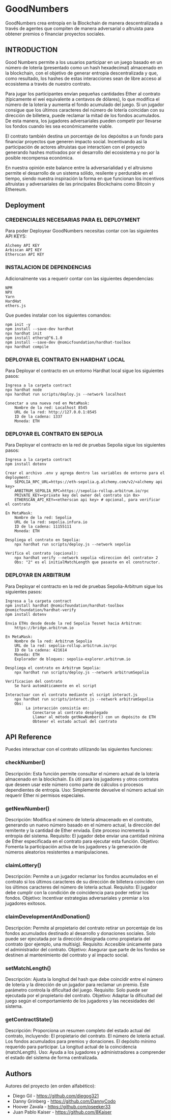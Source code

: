 
# GoodNumbers

GoodNumbers crea entropía en la Blockchain de manera descentralizada a través de agentes que compiten de manera adversarial o altruista para obtener premios o financiar proyectos sociales.

## INTRODUCTION

Good Numbers permite a los usuarios participar en un juego basado en un número de lotería (presentado como un hash hexadecimal) almacenado en la blockchain, con el objetivo de generar entropía descentralizada y que, como resultado, los hashes de estas interacciones sean de libre acceso al ecosistema a través de nuestro contrato. 

Para jugar los participantes envían pequeñas cantidades Ether al contrato (típicamente el wei equivalente a centavos de dólares), lo que modifica el número de la lotería y aumenta el fondo acumulado del juego. Si un jugador consigue que los últimos caracteres del número de lotería coincidan con su dirección de billetera, puede reclamar la mitad de los fondos acumulados. De esta manera, los jugadores adversariales pueden competir por llevarse los fondos cuando les sea económicamente viable.

El contrato también destina un porcentaje de los depósitos a un fondo para financiar proyectos que generen impacto social. Incentivando así la participación de actores altruistas que interactúen con el proyecto generando hashes motivados por el desarrollo del ecosistema y no por la posible recompensa económica. 

En nuestra opinión este balance entre la adversarialidad y el altruismo permite el desarrollo de un sistema sólido, resilente y perdurable en el tiempo, siendo nuestra inspiración la forma en que funcionan los incentivos altruistas y adversariales de las principales Blockchains como Bitcoin y Ethereum.


## Deployment

### CREDENCIALES NECESARIAS PARA EL DEPLOYMENT

Para poder Deployear GoodNumbers necesitas contar con las siguientes API KEYS:

	Alchemy API KEY
	Arbiscan API KEY
	Etherscan API KEY

### INSTALACION DE DEPENDENCIAS

Adicionalmente vas a requerir contar con las siguientes dependencias:

	NPM
	NPX
	Yarn
	HardHat
	ethers.js

Que puedes instalar con los siguientes comandos:

	npm init -y 
	npm install --save-dev hardhat
	npx hardhat init
	npm install ethers@^6.1.0
	npm install --save-dev @nomicfoundation/hardhat-toolbox
	npx hardhat compile

### DEPLOYAR EL CONTRATO EN HARDHAT LOCAL

Para Deployar el contracto en un entorno Hardhat local sigue los siguientes pasos:

	Ingresa a la carpeta contract
	npx hardhat node
	npx hardhat run scripts/deploy.js --network localhost
	
	Conectar a una nueva red en MetaMask:		
		Nombre de la red: Localhost 8545
		URL de la red: http://127.0.0.1:8545
		ID de la cadena: 1337 
		Moneda: ETH

### DEPLOYAR EL CONTRATO EN SEPOLIA

Para Deployar el contracto en la red de pruebas Sepolia sigue los siguientes pasos:

	Ingresa a la carpeta contract
	npm install dotenv
	
	Crear el archivo .env y agrega dentro las variables de entorno para el deployment:
		SEPOLIA_RPC_URL=https://eth-sepolia.g.alchemy.com/v2/<alchemy api key>
		ARBITRUM_SEPOLIA_RPC=https://sepolia-rollup.arbitrum.io/rpc
		PRIVATE_KEY=<private key del owner del contrato sin 0x>
		ETHERSCAN_API_KEY=<etherscan api key> # opcional, para verificar el contrato

	En MetaMask:		
		Nombre de la red: Sepolia
		URL de la red: sepolia.infura.io
		ID de la cadena: 11155111 
		Moneda: ETH

	Despliega el contrato en Sepolia:
		npx hardhat run scripts/deploy.js --network sepolia
		
	Verifica el contrato (opcional):
		npx hardhat verify --network sepolia <direccion del contrato> 2
		Obs: "2" es el initialMatchLength que pasaste en el constructor.
		
		
### DEPLOYAR EN ARBITRUM

Para Deployar el contracto en la red de pruebas Sepolia-Arbitrum sigue los siguientes pasos:

	Ingresa a la carpeta contract
	npm install hardhat @nomicfoundation/hardhat-toolbox @nomicfoundation/hardhat-verify
	npm install dotenv
	
	Envia ETHs desde desde la red Sepolia Tesnet hacia Arbitrum:
		https://bridge.arbitrum.io
	
	En MetaMask:
		Nombre de la red: Arbitrum Sepolia
		URL de la red: sepolia-rollup.arbitrum.io/rpc
		ID de la cadena: 421614 
		Moneda: ETH
		Explorador de bloques: sepolia-explorer.arbitrum.io
	
	Despliega el contrato en Arbitrum Sepolia:
		npx hardhat run scripts/deploy.js --network arbitrumSepolia			
	
	Verificacion del contrato
		Se hará automáticamente en el script
	
	Interactuar con el contrato mediante el script interact.js
		npx hardhat run scripts/interact.js --network arbitrumSepolia
		Obs:
			 La interacción consistía en:
				Conectarse al contrato desplegado
				Llamar al método getNewNumber() con un depósito de ETH
				Obtener el estado actual del contrato
				

## API Reference

Puedes interactuar con el contrato utilizando las siguientes funciones:

### checkNumber()

Descripción: Esta función permite consultar el número actual de la lotería almacenado en la blockchain. Es útil para los jugadores y otros contratos que deseen usar este número como parte de cálculos o procesos dependientes de entropía.
Uso: Simplemente devuelve el número actual sin requerir Ether ni permisos especiales.

### getNewNumber()

Descripción: Modifica el número de lotería almacenado en el contrato, generando un nuevo número basado en el número actual, la dirección del remitente y la cantidad de Ether enviada. Este proceso incrementa la entropía del sistema.
Requisito: El jugador debe enviar una cantidad mínima de Ether especificada en el contrato para ejecutar esta función.
Objetivo: Fomenta la participación activa de los jugadores y la generación de números aleatorios resistentes a manipulaciones.

### claimLottery()
Descripción: Permite a un jugador reclamar los fondos acumulados en el contrato si los últimos caracteres de su dirección de billetera coinciden con los últimos caracteres del número de lotería actual.
Requisito: El jugador debe cumplir con la condición de coincidencia para poder retirar los fondos.
Objetivo: Incentivar estrategias adversariales y premiar a los jugadores exitosos.

### claimDevelopmentAndDonation()
Descripción: Permite al propietario del contrato retirar un porcentaje de los fondos acumulados destinado al desarrollo y donaciones sociales. Solo puede ser ejecutada por la dirección designada como propietaria del contrato (por ejemplo, una multisig).
Requisito: Accesible únicamente para el administrador del contrato.
Objetivo: Asegurar que parte de los fondos se destinen al mantenimiento del contrato y al impacto social.

### setMatchLength()
Descripción: Ajusta la longitud del hash que debe coincidir entre el número de lotería y la dirección de un jugador para reclamar un premio. Este parámetro controla la dificultad del juego.
Requisito: Solo puede ser ejecutada por el propietario del contrato.
Objetivo: Adaptar la dificultad del juego según el comportamiento de los jugadores y las necesidades del sistema.

### getContractState()
Descripción: Proporciona un resumen completo del estado actual del contrato, incluyendo:
El propietario del contrato.
El número de lotería actual.
Los fondos acumulados para premios y donaciones.
El depósito mínimo requerido para participar.
La longitud actual de la coincidencia (matchLength).
Uso: Ayuda a los jugadores y administradores a comprender el estado del sistema de forma centralizada.



## Authors

Autores del proyecto (en orden alfabético):

- Diego Gil - https://github.com/diegog321
- Danny Grinberg - https://github.com/DannyCodo
- Hoover Zavala - https://github.com/pseeker33
- Juan Pablo Kaiser - https://github.com/8Kaiser

